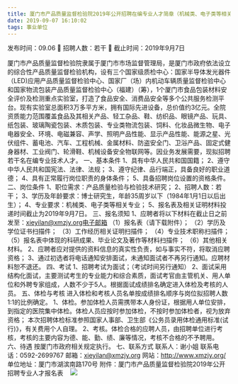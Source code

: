 ```yaml
---
title: 厦门市产品质量监督检验院2019年公开招聘在编专业人才简章（机械类、电子类等相关专业博士）
date: 2019-09-07 16:10:02
tags: 事业单位
---
```

发布时间：09.06   🌟   招聘人数：若干   🌈   截止时间：2019年9月7日
<!-- more -->

厦门市产品质量监督检验院隶属于厦门市市场监督管理局，是厦门市政府依法设立的综合性产品质量监督检验机构，设有三个国家级质检中心：国家半导体发光器件（LED)应用产品质量监督检验中心、国家厂（场）内机动车辆质量监督检验中心和国家物流包装产品质量监督检验中心（福建）（筹），1个厦门市食品包装材料安全评价及检测重点实验室，打造了食品安全、消费品安全等多个公共服务检测平台。现有实验室总面积3万多平方米，拥有国际先进设备，总价值约3亿元。全院资质能力范围覆盖食品及其相关产品、轻工杂品、鞋、纺织品、眼镜产品、玩具、纸包装、玻璃陶瓷包装、木质包装、专业类物流包装、饲料、化妆品微生物、电子电器安全、环境、电磁兼容、声学、照明产品性能、显示产品性能、能源之星、光伏组件、蓄电池、汽车、工程机械、金属材料、防盗安全门、卫浴产品、固定式健身器材、工业阀门、轮滑鞋、机械设备安全物联网等。因业务发展需要，现拟招聘若干名在编专业技术人才。
一、基本条件
1、具有中华人民共和国国籍；
2、遵守中华人民共和国宪法、法律、法规；
3、遵守纪律、品行端正，具备良好的职业道德；
4、具有正常履行岗位职责的身体条件；
5、具备招聘岗位设置的资格条件。
二、岗位条件
1、职位需求：产品质量检验与检验技术研究；
2、招聘人数：若干；
3、学历及年龄要求：博士研究生，年龄35周岁以下（1984年1月1日以后出生）；
4、专业要求：机械类、电子类等相关专业；
5、报名表及相关证明材料投递时间截止为2019年9月7日。
三、报名须知
1、应聘者将以下材料在截止日之前发至：xieyilan@xmzjy.org电子邮箱
（1）报名表（请下载附件）；
（2）学历及学位证书扫描件；
（3）工作经历相关证明扫描件；
（4）专业技术职称扫描件；
（5）报名表中体现的科研成果、毕业论文及著作等材料扫描件；
（6）其他相关材料。
2、应聘者应对提供的资料信息的真实性负责，如与事实不符，将取消应聘资格；
3、通过初选者将电话通知安排面试，未通知面试者不再另行通知。应聘材料恕不退还。
四、考试
1、招聘考试为面试；（考试时间另行通知）
2、面试采用结构化面试，主要测试考生的专业能力和综合素质，面试考官由主管机关、用人单位和外聘专家组成，人数不少于5人。根据面试成绩排名确定进入体检及考核的人员。
五、体检与考核
进入体检和考核人员名单按成绩排名顺序与岗位拟招聘人数1:1的比例确定。
1、体检。参加体检人员需携带本人身份证，根据用人单位安排，到指定的医院集中体检。体检人员应按时参加体检，不按时参加体检者，视为放弃资格；
本次招聘体检标准参照国家人事部、卫生部《公务员录用体检通用标准(试行)》，有关费用个人自理。
2、考核。体检合格的应聘人员，由招聘单位进行考核，考核的主要内容为德、能、勤、绩、廉等情况，考核不合格的不予聘用。
六、待遇
按厦门市政府相关规定执行。
七、联系方式
联系人：谢小姐
联系电话：0592-2699767
邮箱：xieyilan@xmzjy.org
网站：http://www.xmzjy.org/
单位地址：厦门市湖滨南路170号
附件：厦门市产品质量监督检验院2019年公开招聘专业人才报名表
 
 ![](https://cdn.weiweiblog.cn/20181015134814.png)